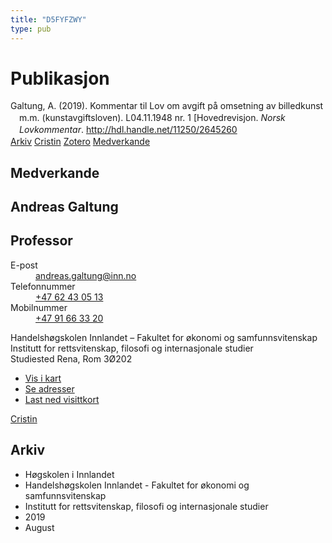 ```yaml
---
title: "D5FYFZWY"
type: pub
---
```

<h1>Publikasjon</h1>
<article id="csl-bib-container-D5FYFZWY" class="csl-bib-container">
  <div class="csl-bib-body" style="line-height: 1.35; padding-left: 1em; text-indent:-1em;">
  <div class="csl-entry">Galtung, A. (2019). Kommentar til Lov om avgift p&#xE5; omsetning av billedkunst m.m. (kunstavgiftsloven). L04.11.1948 nr. 1 [Hovedrevisjon. <i>Norsk Lovkommentar</i>. <a href="http://hdl.handle.net/11250/2645260">http://hdl.handle.net/11250/2645260</a></div>
</div>
  <div class="csl-bib-buttons">
    <a href="#taxonomy-article-D5FYFZWY" class="csl-bib-button">Arkiv</a>
    <a href="https://app.cristin.no/results/show.jsf?id=1718782" alt="Cristin URL" class="csl-bib-button">Cristin</a>
    <a href="http://zotero.org/groups/5402882/items/D5FYFZWY" alt="Zotero URL" class="csl-bib-button">Zotero</a>
    <a href="#contributors-article-D5FYFZWY" class="csl-bib-button">Medverkande</a>
  </div>
  <div id="csl-bib-meta-container-D5FYFZWY"></div>
</article>
<div id="csl-bib-meta-D5FYFZWY" class="csl-bib-meta">
  <article id="contributors-article-D5FYFZWY" class="contributors-article">
    <h1>Medverkande</h1>
    <div class="personas"> <div class="vrtx-hinn-person-card"> <div class="photo"> <i class="lar la-user-circle missing-person"></i> </div> <div class="info"> <hgroup><h1>Andreas Galtung</h1> <h2>Professor</h2> </hgroup><dl> <dt>E-post</dt> <dd> <a href="mailto:andreas.galtung@inn.no">andreas.galtung@inn.no</a> </dd> <dt>Telefonnummer</dt> <dd><a href="tel:+4762430513"> +47 62 43 05 13 </a></dd> <dt>Mobilnummer</dt> <dd><a href="tel:+4791663320"> +47 91 66 33 20 </a></dd> </dl> <p> Handelshøgskolen Innlandet – Fakultet for økonomi og samfunnsvitenskap<br> Institutt for rettsvitenskap, filosofi og internasjonale studier<br> Studiested Rena, Rom 3Ø202 </p> <ul class="vrtx-hinn-links"> <li><a href="https://www.google.com/maps?q=61.13620,11.37454">Vis i kart</a></li> <li><a href="https://www.inn.no/finn-en-ansatt/andreas-galtung.html#vrtx-hinn-addresses">Se adresser</a></li> <li><a href="https://www.inn.no/finn-en-ansatt/andreas-galtung.html?vrtx=vcf">Last ned visittkort</a></li> </ul> </div> </div> <a href="https://app.cristin.no/persons/show.jsf?id=306647" alt="Cristin URL" class="personas-cristin">Cristin</a> </div>
  </article>
  <article id="taxonomy-article-D5FYFZWY" class="taxonomy-article">
    <h1>Arkiv</h1>
    <ul>
      <li>Høgskolen i Innlandet</li>
      <li>Handelshøgskolen Innlandet - Fakultet for økonomi og samfunnsvitenskap</li>
      <li>Institutt for rettsvitenskap, filosofi og internasjonale studier</li>
      <li>2019</li>
      <li>August</li>
    </ul>
  </article>
</div>

